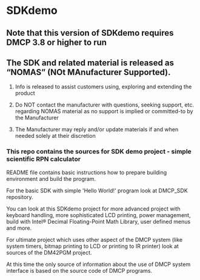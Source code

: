 # SDKdemo

## Note that this version of SDKdemo requires DMCP 3.8 or higher to run

## The SDK and related material is released as “NOMAS”  (NOt MAnufacturer Supported). 

1. Info is released to assist customers using, exploring and extending the product

1. Do NOT contact the manufacturer with questions, seeking support, etc. regarding NOMAS material as no support is implied or committed-to by the Manufacturer

1. The Manufacturer may reply and/or update materials if and when needed solely at their discretion

### This repo contains the sources for SDK demo project - simple scientific RPN calculator

README file contains basic instructions how to prepare building environment and build the program.

For the basic SDK with simple 'Hello World!' program look at DMCP_SDK repository.

You can look at this SDKdemo project for more advanced project with
keyboard handling, more sophisticated LCD printing, power management, build with Intel® Decimal
Floating-Point Math Library, user defined menus and more.

For ultimate project which uses other aspect of the DMCP system (like system timers, bitmap printing
to LCD or printing to IR printer) look at sources of the DM42PGM project.

At this time the only source of information about the use of DMCP system interface is based on
the source code of DMCP programs.
